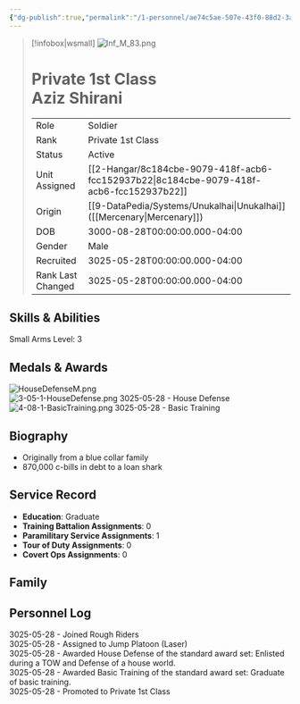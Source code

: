 ```yaml
---
{"dg-publish":true,"permalink":"/1-personnel/ae74c5ae-507e-43f0-88d2-3ae60203d229/"}
---
```



> [!infobox|wsmall]
> ![Inf_M_83.png](/img/user/z_Assets/People/Male/Soldier/Inf_M_83.png)
> # Private 1st Class<br>Aziz  Shirani
> | | |
> | - | - |
> | Role | Soldier |
> | Rank | Private 1st Class |
> | Status | Active |
> | Unit Assigned | [[2-Hangar/8c184cbe-9079-418f-acb6-fcc152937b22\|8c184cbe-9079-418f-acb6-fcc152937b22]]
> | Origin | [[9-DataPedia/Systems/Unukalhai\|Unukalhai]]<br>([[Mercenary\|Mercenary]]) |
> | DOB | 3000-08-28T00:00:00.000-04:00 |
> | Gender | Male |
> | Recruited | 3025-05-28T00:00:00.000-04:00 |
> | Rank Last Changed | 3025-05-28T00:00:00.000-04:00 |

## Skills & Abilities
Small Arms Level: 3



## Medals & Awards
![HouseDefenseM.png](/img/user/z_Assets/Awards/medals/HouseDefenseM.png)  
![3-05-1-HouseDefense.png](/img/user/z_Assets/Awards/ribbons/3-05-1-HouseDefense.png) 3025-05-28 - House Defense<br>![4-08-1-BasicTraining.png](/img/user/z_Assets/Awards/ribbons/4-08-1-BasicTraining.png) 3025-05-28 - Basic Training<br>

## Biography
- Originally from a blue collar family
- 870,000 c-bills in debt to a loan shark

## Service Record
- **Education**: Graduate
- **Training Battalion Assignments**: 0
- **Paramilitary Service Assignments**: 1
- **Tour of Duty Assignments**: 0
- **Covert Ops Assignments**: 0

## Family



## Personnel Log
3025-05-28 - Joined Rough Riders<br>3025-05-28 - Assigned to Jump Platoon (Laser)<br>3025-05-28 - Awarded House Defense of the standard award set: Enlisted during a TOW and Defense of a house world.<br>3025-05-28 - Awarded Basic Training of the standard award set: Graduate of basic training.<br>3025-05-28 - Promoted to Private 1st Class<br>
